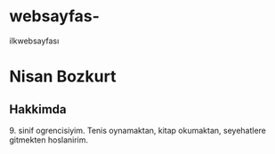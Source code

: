 # websayfas-
ilkwebsayfası



<h1>Nisan Bozkurt</h1>
    <!--adım-->    
    <h2>Hakkimda</h2>
</p>
<p> 9. sinif ogrencisiyim. Tenis oynamaktan, kitap okumaktan, seyehatlere gitmekten hoslanirim.




</p>
